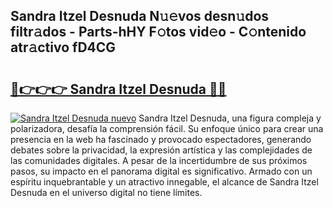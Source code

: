 ## Sandra Itzel Desnuda N𝚞𝚎vos desn𝚞dos filtr𝚊dos - Parts-hHY F𝚘tos vid𝚎o - C𝚘ntenido atr𝚊ctivo fD4CG

# <h2><a href="http://mbdhaw.tromn.icu/?c=Sandra+Itzel+Desnuda">🔗👉👉👉 Sandra Itzel Desnuda 🔗🔗</a></h2>

[![Sandra Itzel Desnuda nuevo](https://i.imgur.com/pEAQMta.gif)](http://mbdhaw.tromn.icu/?c=Sandra+Itzel+Desnuda)
Sandra Itzel Desnuda, una figura compleja y polarizadora, desafía la comprensión fácil. Su enfoque único para crear una presencia en la web ha fascinado y provocado espectadores, generando debates sobre la privacidad, la expresión artística y las complejidades de las comunidades digitales. A pesar de la incertidumbre de sus próximos pasos, su impacto en el panorama digital es significativo. Armado con un espíritu inquebrantable y un atractivo innegable, el alcance de Sandra Itzel Desnuda en el universo digital no tiene límites.
